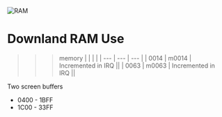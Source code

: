 ![RAM](downland.jpg)

# Downland RAM Use

>>>memory
| | | |
| --- | --- | --- |
| 0014      | m0014                | Incremented in IRQ ||
| 0063      | m0063                | Incremented in IRQ ||

Two screen buffers
* 0400 - 1BFF
* 1C00 - 33FF